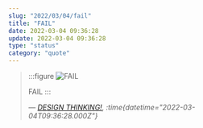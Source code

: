 ```yaml
---
slug: "2022/03/04/fail"
title: "FAIL"
date: 2022-03-04 09:36:28
update: 2022-03-04 09:36:28
type: "status"
category: "quote"
---
```


> :::figure
> ![FAIL](/images/post/2022/2022-03-04-09-36-28-fail.png)
>
> FAIL
> :::
>
> <cite>&mdash; [DESIGN THINKING!](https://www.designthinking.lol/comics/fail), :time{datetime="2022-03-04T09:36:28.000Z"}</cite>
